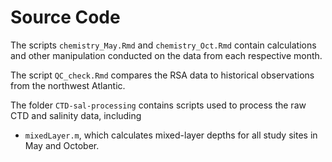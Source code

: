 # Source Code

The scripts `chemistry_May.Rmd` and `chemistry_Oct.Rmd` contain calculations and other manipulation conducted on the data from each respective month.

The script `QC_check.Rmd` compares the RSA data to historical observations from the northwest Atlantic.

The folder `CTD-sal-processing` contains scripts used to process the raw CTD and salinity data, including
* `mixedLayer.m`, which calculates mixed-layer depths for all study sites in May and October.
